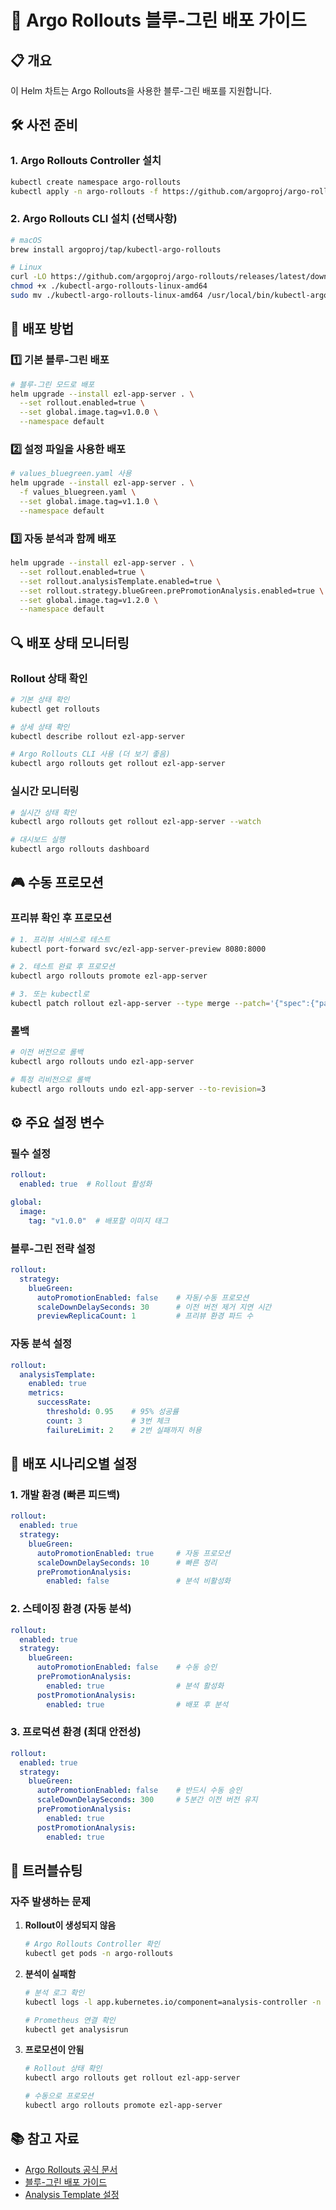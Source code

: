 # 🚀 Argo Rollouts 블루-그린 배포 가이드

## 📋 개요

이 Helm 차트는 Argo Rollouts을 사용한 블루-그린 배포를 지원합니다.

## 🛠️ 사전 준비

### 1. Argo Rollouts Controller 설치
```bash
kubectl create namespace argo-rollouts
kubectl apply -n argo-rollouts -f https://github.com/argoproj/argo-rollouts/releases/latest/download/install.yaml
```

### 2. Argo Rollouts CLI 설치 (선택사항)
```bash
# macOS
brew install argoproj/tap/kubectl-argo-rollouts

# Linux
curl -LO https://github.com/argoproj/argo-rollouts/releases/latest/download/kubectl-argo-rollouts-linux-amd64
chmod +x ./kubectl-argo-rollouts-linux-amd64
sudo mv ./kubectl-argo-rollouts-linux-amd64 /usr/local/bin/kubectl-argo-rollouts
```

## 🎯 배포 방법

### 1️⃣ 기본 블루-그린 배포

```bash
# 블루-그린 모드로 배포
helm upgrade --install ezl-app-server . \
  --set rollout.enabled=true \
  --set global.image.tag=v1.0.0 \
  --namespace default
```

### 2️⃣ 설정 파일을 사용한 배포

```bash
# values_bluegreen.yaml 사용
helm upgrade --install ezl-app-server . \
  -f values_bluegreen.yaml \
  --set global.image.tag=v1.1.0 \
  --namespace default
```

### 3️⃣ 자동 분석과 함께 배포

```bash
helm upgrade --install ezl-app-server . \
  --set rollout.enabled=true \
  --set rollout.analysisTemplate.enabled=true \
  --set rollout.strategy.blueGreen.prePromotionAnalysis.enabled=true \
  --set global.image.tag=v1.2.0 \
  --namespace default
```

## 🔍 배포 상태 모니터링

### Rollout 상태 확인
```bash
# 기본 상태 확인
kubectl get rollouts

# 상세 상태 확인
kubectl describe rollout ezl-app-server

# Argo Rollouts CLI 사용 (더 보기 좋음)
kubectl argo rollouts get rollout ezl-app-server
```

### 실시간 모니터링
```bash
# 실시간 상태 확인
kubectl argo rollouts get rollout ezl-app-server --watch

# 대시보드 실행
kubectl argo rollouts dashboard
```

## 🎮 수동 프로모션

### 프리뷰 확인 후 프로모션
```bash
# 1. 프리뷰 서비스로 테스트
kubectl port-forward svc/ezl-app-server-preview 8080:8000

# 2. 테스트 완료 후 프로모션
kubectl argo rollouts promote ezl-app-server

# 3. 또는 kubectl로
kubectl patch rollout ezl-app-server --type merge --patch='{"spec":{"paused":false}}'
```

### 롤백
```bash
# 이전 버전으로 롤백
kubectl argo rollouts undo ezl-app-server

# 특정 리비전으로 롤백
kubectl argo rollouts undo ezl-app-server --to-revision=3
```

## ⚙️ 주요 설정 변수

### 필수 설정
```yaml
rollout:
  enabled: true  # Rollout 활성화

global:
  image:
    tag: "v1.0.0"  # 배포할 이미지 태그
```

### 블루-그린 전략 설정
```yaml
rollout:
  strategy:
    blueGreen:
      autoPromotionEnabled: false    # 자동/수동 프로모션
      scaleDownDelaySeconds: 30      # 이전 버전 제거 지연 시간
      previewReplicaCount: 1         # 프리뷰 환경 파드 수
```

### 자동 분석 설정
```yaml
rollout:
  analysisTemplate:
    enabled: true
    metrics:
      successRate:
        threshold: 0.95    # 95% 성공률
        count: 3           # 3번 체크
        failureLimit: 2    # 2번 실패까지 허용
```

## 🔧 배포 시나리오별 설정

### 1. 개발 환경 (빠른 피드백)
```yaml
rollout:
  enabled: true
  strategy:
    blueGreen:
      autoPromotionEnabled: true     # 자동 프로모션
      scaleDownDelaySeconds: 10      # 빠른 정리
      prePromotionAnalysis:
        enabled: false               # 분석 비활성화
```

### 2. 스테이징 환경 (자동 분석)
```yaml
rollout:
  enabled: true
  strategy:
    blueGreen:
      autoPromotionEnabled: false    # 수동 승인
      prePromotionAnalysis:
        enabled: true                # 분석 활성화
      postPromotionAnalysis:
        enabled: true                # 배포 후 분석
```

### 3. 프로덕션 환경 (최대 안전성)
```yaml
rollout:
  enabled: true
  strategy:
    blueGreen:
      autoPromotionEnabled: false    # 반드시 수동 승인
      scaleDownDelaySeconds: 300     # 5분간 이전 버전 유지
      prePromotionAnalysis:
        enabled: true
      postPromotionAnalysis:
        enabled: true
```

## 🚨 트러블슈팅

### 자주 발생하는 문제

1. **Rollout이 생성되지 않음**
   ```bash
   # Argo Rollouts Controller 확인
   kubectl get pods -n argo-rollouts
   ```

2. **분석이 실패함**
   ```bash
   # 분석 로그 확인
   kubectl logs -l app.kubernetes.io/component=analysis-controller -n argo-rollouts
   
   # Prometheus 연결 확인
   kubectl get analysisrun
   ```

3. **프로모션이 안됨**
   ```bash
   # Rollout 상태 확인
   kubectl argo rollouts get rollout ezl-app-server
   
   # 수동으로 프로모션
   kubectl argo rollouts promote ezl-app-server
   ```

## 📚 참고 자료

- [Argo Rollouts 공식 문서](https://argo-rollouts.readthedocs.io/)
- [블루-그린 배포 가이드](https://argo-rollouts.readthedocs.io/en/stable/features/bluegreen/)
- [Analysis Template 설정](https://argo-rollouts.readthedocs.io/en/stable/features/analysis/)

